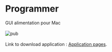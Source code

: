 # Programmer
GUI  alimentation pour Mac
<br/><br/>
![pub](http://bmaillard.free.fr/programmer/pub/pub1.png)
<br/><br/>
Link to download application : [Application pages](http://bmaillard.free.fr/programmer/).

